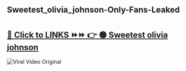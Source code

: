 
 ## Sweetest_olivia_johnson-Only-Fans-Leaked

# <h2><a href="https://clipsfans.com/Sweetest_olivia_johnson&ref=git">🔗 Click to LINKS ⏩⏩ 👉 🟢 Sweetest olivia johnson </a></h2>

<a href="https://clipsfans.com/Sweetest_olivia_johnson&ref=git" rel="nofollow" data-target="animated-image.originalLink"><img src="https://i.ibb.co.com/xMMVF88/686577567.gif" alt="Viral Video Original" style="max-width: 100%; display: inline-block;" data-target="animated-image.originalImage"></a>
